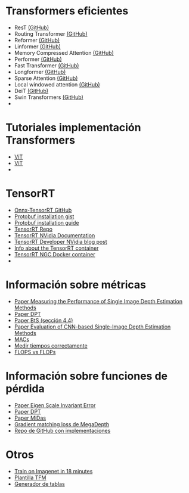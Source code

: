 # Transformers eficientes
- ResT [(GitHub)](https://github.com/wofmanaf/ResT)
- Routing Transformer [(GitHub)](https://github.com/lucidrains/routing-transformer)
- Reformer [(GitHub)](https://github.com/lucidrains/reformer-pytorch)
- Linformer [(GitHub)](https://github.com/lucidrains/linformer)
- Memory Compressed Attention [(GitHub)](https://github.com/lucidrains/memory-compressed-attention)
- Performer [(GitHub)](https://github.com/lucidrains/performer-pytorch)
- Fast Transformer [(GitHub)](https://github.com/lucidrains/fast-transformer-pytorch)
- Longformer [(GitHub)](https://github.com/allenai/longformer)
- Sparse Attention [(GitHub)](https://github.com/openai/sparse_attention)
- Local windowed attention [(GitHub)](https://github.com/lucidrains/local-attention)
- DeiT [(GitHub)](https://github.com/facebookresearch/deit)
- Swin Transformers [(GitHub)](https://github.com/microsoft/Swin-Transformer)
- 

# Tutoriales implementación Transformers
- [ViT](https://towardsdatascience.com/implementing-visualttransformer-in-pytorch-184f9f16f632)
- [ViT](https://nn.labml.ai/transformers/vit/index.html)
- 

# TensorRT
- [Onnx-TensorRT GitHub](https://github.com/onnx/onnx-tensorrt)
- [Protobuf installation gist](https://gist.github.com/diegopacheco/cd795d36e6ebcd2537cd18174865887b)
- [Protobuf installation guide](https://github.com/protocolbuffers/protobuf/blob/master/src/README.md)
- [TensorRT Repo](https://github.com/NVIDIA/TensorRT#setting-up-the-build-environment)
- [TensorRT NVidia Documentation](https://docs.nvidia.com/deeplearning/tensorrt/install-guide/index.html)
- [TensorRT Developer NVidia blog post](https://developer.nvidia.com/blog/speeding-up-deep-learning-inference-using-tensorrt-updated/)
- [Info about the TensorRT container](https://forums.developer.nvidia.com/t/bash-trtexec-command-not-found/127302)
- [TensorRT NGC Docker container](https://ngc.nvidia.com/catalog/containers/nvidia:tensorrt)
- 

# Información sobre métricas
- [Paper Measuring the Performance of Single Image Depth Estimation Methods](https://ylatif.github.io/papers/IROS2016_ccadena.pdf)
- [Paper DPT](https://arxiv.org/pdf/2103.13413.pdf)
- [Paper BtS (sección 4.4)](https://arxiv.org/pdf/1907.10326.pdf)
- [Paper Evaluation of CNN-based Single-Image Depth Estimation Methods](https://arxiv.org/pdf/1805.01328.pdf)
- [MACs](https://en.wikipedia.org/wiki/Multiply%E2%80%93accumulate_operation)
- [Medir tiempos correctamente](https://towardsdatascience.com/the-correct-way-to-measure-inference-time-of-deep-neural-networks-304a54e5187f)
- [FLOPS vs FLOPs](https://stackoverflow.com/questions/58498651/what-is-flops-in-field-of-deep-learning)

# Información sobre funciones de pérdida
- [Paper Eigen Scale Invariant Error](https://arxiv.org/pdf/1406.2283.pdf)
- [Paper DPT](https://arxiv.org/pdf/2103.13413.pdf)
- [Paper MiDas](https://arxiv.org/pdf/1907.01341.pdf)
- [Gradient matching loss de MegaDepth](https://arxiv.org/pdf/1804.00607.pdf)
- [Repo de GitHub con implementaciones](https://github.com/imran3180/depth-map-prediction/blob/master/main.py)

# Otros
- [Train on Imagenet in 18 minutes](https://www.fast.ai/2018/08/10/fastai-diu-imagenet/)
- [Plantilla TFM](https://gitlab.inf.uva.es/valecar/tfm-mii-template/-/tree/master/Latex)
- [Generador de tablas](https://www.tablesgenerator.com/)